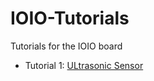 # IOIO-Tutorials
Tutorials for the IOIO board

* Tutorial 1: [ULtrasonic Sensor](IOIO-Tutorial1-UltrasonicSensor)
